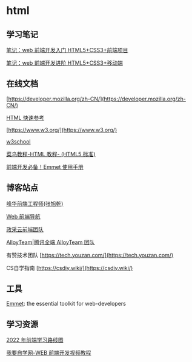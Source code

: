 # html

## 学习笔记

[笔记：web 前端开发入门 HTML5+CSS3+前端项目](blog/front-end-learn/index.md)

[笔记：web 前端开发进阶 HTML5+CSS3+移动端](blog/front-end-combat/index.md)

## 在线文档

[https://developer.mozilla.org/zh-CN/](https://developer.mozilla.org/zh-CN/)

[HTML 快速参考](https://www.w3school.com.cn/html/html_quick.asp)

[https://www.w3.org/](https://www.w3.org/)

[w3school](https://www.w3school.com.cn/)

[菜鸟教程-HTML 教程- (HTML5 标准)](https://www.runoob.com/html/html-tutorial.html)

[前端开发必备！Emmet 使用手册](https://www.w3cplus.com/tools/emmet-cheat-sheet.html)

## 博客站点

[峰华前端工程师(张旭乾)](https://zxuqian.cn/)

[Web 前端导航](http://www.alloyteam.com/nav/)

[政采云前端团队](https://www.zoo.team/)

[AlloyTeam|腾讯全端 AlloyTeam 团队](http://www.alloyteam.com/)

有赞技术团队 [https://tech.youzan.com/](https://tech.youzan.com/)

CS自学指南 [https://csdiy.wiki/](https://csdiy.wiki/)

## 工具

[Emmet](https://emmet.io/): the essential toolkit for web-developers

## 学习资源

[2022 年前端学习路线图](https://www.bilibili.com/read/cv10431130)

[我要自学网-WEB 前端开发视频教程](http://www.51zxw.net/list.aspx?cid=393)

